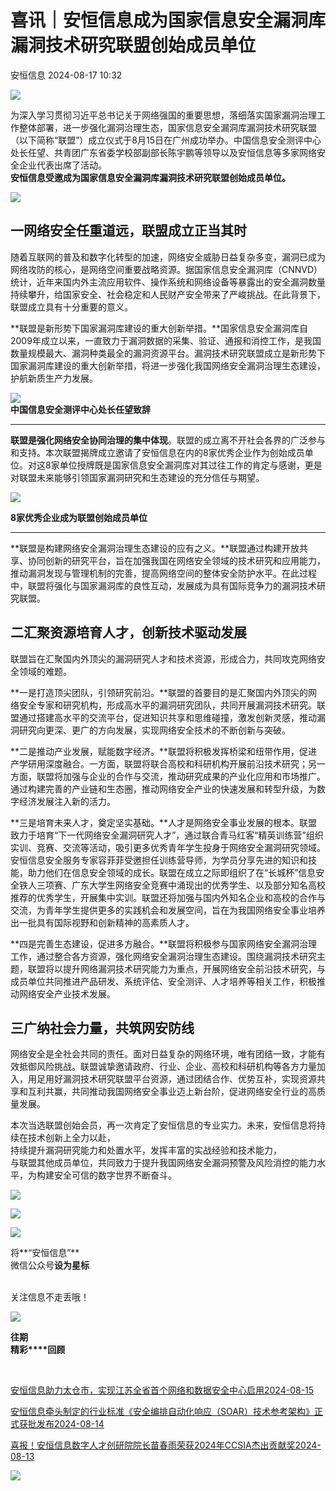 #  喜讯｜安恒信息成为国家信息安全漏洞库漏洞技术研究联盟创始成员单位   
 安恒信息   2024-08-17 10:32  
  
![](https://mmbiz.qpic.cn/sz_mmbiz_png/icVz8RbowK3y6lN0n6DKQQY4LWF2ibvIyZbwmFPmQeFib1fm4AFejPz2FMMTC3B4pPpUU3gNpgXIQjFUuXBW7katw/640?wx_fmt=png "")  
  
为深入学习贯彻习近平总书记关于网络强国的重要思想，落细落实国家漏洞治理工作整体部署，进一步强化漏洞治理生态，国家信息安全漏洞库漏洞技术研究联盟（以下简称“联盟”）成立仪式于8月15日在广州成功举办。中国信息安全测评中心处长任望、共青团广东省委学校部副部长陈宇鹏等领导以及安恒信息等多家网络安全企业代表出席了活动。  
**安恒信息受邀成为国家信息安全漏洞库漏洞技术研究联盟创始成员单位。**  
  
  
![](https://mmbiz.qpic.cn/sz_mmbiz_jpg/icVz8RbowK3xl8ethHxeSjPQAADhs0lgCXmtIlcFCKsNr2lek8DaqfSufX4x22NM6AyBPyPCXjUicWfn3AFom9gA/640?wx_fmt=jpeg&from=appmsg "")  
  
  
  
## 一网络安全任重道远，联盟成立正当其时  
  
  
随着互联网的普及和数字化转型的加速，网络安全威胁日益复杂多变，漏洞已成为网络攻防的核心，是网络空间重要战略资源。据国家信息安全漏洞库（CNNVD）统计，近年来国内外主流应用软件、操作系统和网络设备等暴露出的安全漏洞数量持续攀升，给国家安全、社会稳定和人民财产安全带来了严峻挑战。在此背景下，联盟成立具有十分重要的意义。  
  
**联盟是新形势下国家漏洞库建设的重大创新举措。**国家信息安全漏洞库自2009年成立以来，一直致力于漏洞数据的采集、验证、通报和消控工作，是我国数量规模最大、漏洞种类最全的漏洞资源平台。漏洞技术研究联盟成立是新形势下国家漏洞库建设的重大创新举措，将进一步强化我国网络安全漏洞治理生态建设，护航新质生产力发展。  
  
![](https://mmbiz.qpic.cn/mmbiz_jpg/g1thw9Goocc6GEmqgq72qpbIGkgcdmUXpjPYyqkibTFMWJd5NMgn8lRePvWs37zJ82DCeiaTic43yrnxfI4e6rtIg/640?wx_fmt=jpeg&from=appmsg&tp=wxpic&wxfrom=5&wx_lazy=1&wx_co=1 "")  
**中国信息安全测评中心处长任望致辞**  
  
****  
**联盟是强化网络安全协同治理的集中体现**。联盟的成立离不开社会各界的广泛参与和支持。本次联盟揭牌成立邀请了安恒信息在内的8家优秀企业作为创始成员单位。对这8家单位授牌既是国家信息安全漏洞库对其过往工作的肯定与感谢，更是对联盟未来能够引领国家漏洞研究和生态建设的充分信任与期望。  
  
  
![](https://mmbiz.qpic.cn/mmbiz_jpg/g1thw9Goocc6GEmqgq72qpbIGkgcdmUX5zP1QXPUforW9LVo64bibUt4KicDyzO60EwGqPsMicdHMTTibnapMrdicBA/640?wx_fmt=jpeg&from=appmsg&tp=wxpic&wxfrom=5&wx_lazy=1&wx_co=1 "")  
  
**8家优秀企业成为联盟创始成员单位**  
  
****  
**联盟是构建网络安全漏洞治理生态建设的应有之义。**联盟通过构建开放共享、协同创新的研究平台，旨在加强我国在网络安全领域的技术研究和应用能力，推动漏洞发现与管理机制的完善，提高网络空间的整体安全防护水平。在此过程中，联盟将强化与国家漏洞库的良性互动，发展成为具有国际竞争力的漏洞技术研究联盟。  
  
## 二汇聚资源培育人才，创新技术驱动发展  
  
  
联盟旨在汇聚国内外顶尖的漏洞研究人才和技术资源，形成合力，共同攻克网络安全领域的难题。  
  
**一是打造顶尖团队，引领研究前沿。**联盟的首要目的是汇聚国内外顶尖的网络安全专家和研究机构，形成高水平的漏洞研究团队，共同开展漏洞技术研究。联盟通过搭建高水平的交流平台，促进知识共享和思维碰撞，激发创新灵感，推动漏洞研究向更深、更广的方向发展，实现网络安全技术的不断创新与突破。  
  
**二是推动产业发展，赋能数字经济。**联盟将积极发挥桥梁和纽带作用，促进产学研用深度融合。一方面，联盟将联合高校和科研机构开展前沿技术研究；另一方面，联盟将加强与企业的合作与交流，推动研究成果的产业化应用和市场推广。通过构建完善的产业链和生态圈，推动网络安全产业的快速发展和转型升级，为数字经济发展注入新的活力。  
  
**三是培育未来人才，奠定坚实基础。**人才是网络安全事业发展的根本。联盟致力于培育“下一代网络安全漏洞研究人才”，通过联合青马红客“精英训练营”组织实训、竞赛、交流等活动，吸引更多优秀青年学生投身于网络安全漏洞研究领域。  
安恒信息安全服务专家容菲菲受邀担任训练营导师，为学员分享先进的知识和技能，助力他们在信息安全领域的成长。联盟在成立之际即组织了在“长城杯”信息安全铁人三项赛、广东大学生网络安全竞赛中涌现出的优秀学生、以及部分知名高校推荐的优秀学生，开展集中实训。联盟还将加强与国内外知名企业和高校的合作与交流，为青年学生提供更多的实践机会和发展空间，旨在为我国网络安全事业培养出一批具有国际视野和创新精神的高素质人才。  
  
**四是完善生态建设，促进多方融合。**联盟将积极参与国家网络安全漏洞治理工作，通过整合各方资源，强化网络安全漏洞治理生态建设。围绕漏洞技术研究主题，联盟将以提升网络漏洞技术研究能力为重点，开展网络安全前沿技术研究，与成员单位共同推进产品研发、系统评估、安全测评、人才培养等相关工作，积极推动网络安全产业技术发展。  
  
## 三广纳社会力量，共筑网安防线  
  
  
网络安全是全社会共同的责任。面对日益复杂的网络环境，唯有团结一致，才能有效抵御风险挑战。联盟诚挚邀请政府、行业、企业、高校和科研机构等各方力量加入，用足用好漏洞技术研究联盟平台资源，通过团结合作、优势互补，实现资源共享和互利共赢，共同推动我国网络安全事业迈上新台阶，促进网络安全行业的高质量发展。  
  
本次当选联盟创始会员，再一次肯定了安恒信息的专业实力。未来，安恒信息将持续在技术创新上全力以赴，  
持续提升漏洞研究能力和处置水平，发挥丰富的实战经验和技术能力，  
与联盟其他成员单位，共同致力于提升我国网络安全漏洞预警及风险消控的能力水平，为构建安全可信的数字世界不断奋斗。  
  
![](https://mmbiz.qpic.cn/sz_mmbiz_png/icVz8RbowK3wSqoyYAbIzhgsZSicT6oEYibCoxB61sa2nBicgYtHkVU58nIbPpdtYxlEQcfzFoibjbY5MeDDOfKoNOA/640?wx_fmt=other&from=appmsg&tp=webp&wxfrom=5&wx_lazy=1&wx_co=1 "")  
  
  
  
![](https://mmbiz.qpic.cn/sz_mmbiz_png/icVz8RbowK3z25LvUnicRqXpI637k6kwR3hibeRVYvGwUflrVXDe7tzXRwbeFJqe2o5Q9jZgic1DWicPD5fZ7FIMpLg/640?wx_fmt=png "")  
  
![](https://mmbiz.qpic.cn/mmbiz_gif/icVz8RbowK3yEfgqaJ4nxoES6ggmVq7icUa5WvlGfMttCbpAPMkSMR3BZXmYLJRhVoxSoxhiaXPticcr2PiaibWAScOQ/640?wx_fmt=gif "")  
  
  
将**“安恒信息”**  
微信公众号**设为星标**  
   
  
关注信息不走丢哦！  
  
![](https://mmbiz.qpic.cn/sz_mmbiz_gif/icVz8RbowK3wRq3BqNDZacia5FAgbviceFx6aPdHmYo1VtHkTbOlbxJb8N28vYU2Dkl2ecQm7CukLwJhe3drbloibA/640?wx_fmt=gif "")  
  
  
**往期**  
**精彩****回顾**  
  
[](https://mp.weixin.qq.com/s?__biz=MjM5NTE0MjQyMg==&mid=2650607821&idx=2&sn=c102b1a873e863d610ad3c0fd479049f&chksm=bef4beb4898337a237b0756b19d2e96ca076f047b4f2d2c39dc6ebacc0a99dbc790295bf5cf9&scene=21#wechat_redirect)  
  
[](https://mp.weixin.qq.com/s?__biz=MjM5NTE0MjQyMg==&mid=2650607821&idx=2&sn=c102b1a873e863d610ad3c0fd479049f&chksm=bef4beb4898337a237b0756b19d2e96ca076f047b4f2d2c39dc6ebacc0a99dbc790295bf5cf9&scene=21#wechat_redirect)  
  
[](https://mp.weixin.qq.com/s?__biz=MjM5NTE0MjQyMg==&mid=2650607821&idx=2&sn=c102b1a873e863d610ad3c0fd479049f&chksm=bef4beb4898337a237b0756b19d2e96ca076f047b4f2d2c39dc6ebacc0a99dbc790295bf5cf9&scene=21#wechat_redirect)  
  
[](https://mp.weixin.qq.com/s?__biz=MjM5NTE0MjQyMg==&mid=2650607821&idx=2&sn=c102b1a873e863d610ad3c0fd479049f&chksm=bef4beb4898337a237b0756b19d2e96ca076f047b4f2d2c39dc6ebacc0a99dbc790295bf5cf9&scene=21#wechat_redirect)  
  
[](https://mp.weixin.qq.com/s?__biz=MjM5NTE0MjQyMg==&mid=2650607821&idx=2&sn=c102b1a873e863d610ad3c0fd479049f&chksm=bef4beb4898337a237b0756b19d2e96ca076f047b4f2d2c39dc6ebacc0a99dbc790295bf5cf9&scene=21#wechat_redirect)  
  
[](https://mp.weixin.qq.com/s?__biz=MjM5NTE0MjQyMg==&mid=2650607821&idx=2&sn=c102b1a873e863d610ad3c0fd479049f&chksm=bef4beb4898337a237b0756b19d2e96ca076f047b4f2d2c39dc6ebacc0a99dbc790295bf5cf9&scene=21#wechat_redirect)  
[](https://mp.weixin.qq.com/s?__biz=MjM5NTE0MjQyMg==&mid=2650608183&idx=1&sn=ba2817529bc712a726c54f0c881d34ee&chksm=bef4bc4e89833558588de4ab4b627c950d42926b21896ef5a965502fd5e864e44136e8e4010b&scene=21#wechat_redirect)  
  
[](https://mp.weixin.qq.com/s?__biz=MjM5NTE0MjQyMg==&mid=2650608096&idx=1&sn=b05daf51acca7eec808671abcffd999f&chksm=bef4bf998983368f27dac71495db251858676478fa8f0601abda57ac6619ae95fa31dab052d9&scene=21#wechat_redirect)  
  
[](https://mp.weixin.qq.com/s?__biz=MjM5NTE0MjQyMg==&mid=2650607966&idx=1&sn=e385e4448b0481a687b675a205a33cb9&chksm=bef4bf27898336318caf9624f7e0cac353f24588ac8c6cfd8f364b260d49740b6d18820d7a8b&scene=21#wechat_redirect)  
  
  
  
[安恒信息助力太仓市，实现江苏全省首个网络和数据安全中心启用2024-08-15](https://mp.weixin.qq.com/s?__biz=MjM5NTE0MjQyMg==&mid=2650612808&idx=1&sn=e91ba58a6d9df0517acc5c2107b63b0b&chksm=bef48a3189830327819220836a73601dfaab0b7ca3e9565f709e8558d65485718b9ada1e7ca2&scene=21#wechat_redirect)  
  
  
[安恒信息牵头制定的行业标准《安全编排自动化响应（SOAR）技术参考架构》正式获批发布2024-08-14](https://mp.weixin.qq.com/s?__biz=MjM5NTE0MjQyMg==&mid=2650612753&idx=1&sn=8798b0b0581a6673dedf6592c1fcceea&chksm=bef48a688983037ec41e916c6f1427d6355ceeaf652a75a4a3ed4c79353d6cd52bd52d2dde1d&scene=21#wechat_redirect)  
  
  
[喜报！安恒信息数字人才创研院院长苗春雨荣获2024年CCSIA杰出贡献奖2024-08-13](https://mp.weixin.qq.com/s?__biz=MjM5NTE0MjQyMg==&mid=2650612706&idx=1&sn=0d258a52ff74c1850b99213d97b35132&chksm=bef48d9b8983048db0a6d81b007e21486ef690c9abc94c1c4182427821c9e7615a5f46e4e2f3&scene=21#wechat_redirect)  
  
  
  
![](https://mmbiz.qpic.cn/sz_mmbiz_gif/icVz8RbowK3y6lN0n6DKQQY4LWF2ibvIyZKgzdde3ibXIPXKWNSwdEUDagoRKl6Y0ITHyoQsQIotVNOXbvYNXicVBw/640?wx_fmt=gif "")  
  
  
